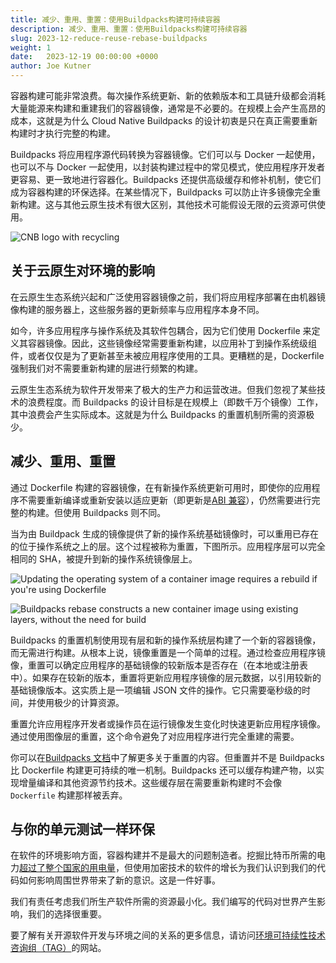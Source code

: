 ```yaml
---
title: 减少、重用、重置：使用Buildpacks构建可持续容器
description: 减少、重用、重置：使用Buildpacks构建可持续容器
slug: 2023-12-reduce-reuse-rebase-buildpacks
weight: 1
date:   2023-12-19 00:00:00 +0000
author: Joe Kutner
---
```


容器构建可能非常浪费。每次操作系统更新、新的依赖版本和工具链升级都会消耗大量能源来构建和重建我们的容器镜像，通常是不必要的。在规模上会产生高昂的成本，这就是为什么 Cloud Native Buildpacks 的设计初衷是只在真正需要重新构建时才执行完整的构建。

Buildpacks 将应用程序源代码转换为容器镜像。它们可以与 Docker 一起使用，也可以不与 Docker 一起使用，以封装构建过程中的常见模式，使应用程序开发者更容易、更一致地进行容器化。Buildpacks 还提供高级缓存和修补机制，使它们成为容器构建的环保选择。在某些情况下，Buildpacks 可以防止许多镜像完全重新构建。这与其他云原生技术有很大区别，其他技术可能假设无限的云资源可供使用。

<p class="mt-5 mb-5"><img src="/images/blogs/2023-12-reduce-reuse-rebase-buildpacks/cnb-green-logo.png" alt="CNB logo with recycling"></p>

## 关于云原生对环境的影响

在云原生生态系统兴起和广泛使用容器镜像之前，我们将应用程序部署在由机器镜像构建的服务器上，这些服务器的更新频率与应用程序本身不同。

如今，许多应用程序与操作系统及其软件包耦合，因为它们使用 Dockerfile 来定义其容器镜像。因此，这些镜像经常需要重新构建，以应用补丁到操作系统级组件，或者仅仅是为了更新甚至未被应用程序使用的工具。更糟糕的是，Dockerfile 强制我们对不需要重新构建的层进行频繁的构建。

云原生生态系统为软件开发带来了极大的生产力和运营改进。但我们忽视了某些技术的浪费程度。而 Buildpacks 的设计目标是在规模上（即数千万个镜像）工作，其中浪费会产生实际成本。这就是为什么 Buildpacks 的重置机制所需的资源极少。

## 减少、重用、重置

通过 Dockerfile 构建的容器镜像，在有新操作系统更新可用时，即使你的应用程序不需要重新编译或重新安装以适应更新（即更新是[ABI 兼容](https://en.wikipedia.org/wiki/Application_binary_interface "ABI 兼容")），仍然需要进行完整的构建。但使用 Buildpacks 则不同。

当为由 Buildpack 生成的镜像提供了新的操作系统基础镜像时，可以重用已存在的位于操作系统之上的层。这个过程被称为重置，下图所示。应用程序层可以完全相同的 SHA，被提升到新的操作系统镜像层上。

<p class="mt-5 mb-5"><img src="/images/blogs/2023-12-reduce-reuse-rebase-buildpacks/cnb-new-base.png" alt="Updating the operating system of a container image requires a rebuild if you're using Dockerfile"></p>

<p class="mt-5 mb-5"><img src="/images/blogs/2023-12-reduce-reuse-rebase-buildpacks/cnb-rebase.png" alt="Buildpacks rebase constructs a new container image using existing layers, without the need for build"></p>

Buildpacks 的重置机制使用现有层和新的操作系统层构建了一个新的容器镜像，而无需进行构建。从根本上说，镜像重置是一个简单的过程。通过检查应用程序镜像，重置可以确定应用程序的基础镜像的较新版本是否存在（在本地或注册表中）。如果存在较新的版本，重置将更新应用程序镜像的层元数据，以引用较新的基础镜像版本。这实质上是一项编辑 JSON 文件的操作。它只需要毫秒级的时间，并使用极少的计算资源。

重置允许应用程序开发者或操作员在运行镜像发生变化时快速更新应用程序镜像。通过使用图像层的重置，这个命令避免了对应用程序进行完全重建的需要。

你可以在[Buildpacks 文档](https://buildpacks.io/docs/concepts/operations/rebase/ "Buildpacks 文档")中了解更多关于重置的内容。但重置并不是 Buildpacks 比 Dockerfile 构建更可持续的唯一机制。Buildpacks 还可以缓存构建产物，以实现增量编译和其他资源节约技术。这些缓存层在需要重新构建时不会像 `Dockerfile` 构建那样被丢弃。

## 与你的单元测试一样环保

在软件的环境影响方面，容器构建并不是最大的问题制造者。挖掘比特币所需的电力[超过了整个国家的用电量](https://www.theguardian.com/technology/2021/feb/27/bitcoin-mining-electricity-use-environmental-impact "超过了整个国家的用电量")，但使用加密技术的软件的增长为我们认识到我们的代码如何影响周围世界带来了新的意识。这是一件好事。

我们有责任考虑我们所生产软件所需的资源最小化。我们编写的代码对世界产生影响，我们的选择很重要。

要了解有关开源软件开发与环境之间的关系的更多信息，请访问[环境可持续性技术咨询组（TAG）](https://tag-env-sustainability.cncf.io/ "环境可持续性技术咨询组（TAG）")的网站。